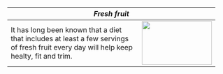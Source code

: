 <!DOCTYPE html>
<html>
	<head>
		<title> Fresh Fruits </title>
	</head>
	<body>
		<table >
			<colgroup>
				<col style="width: 300px" />
				<col style="width: 160px" />
			</colgroup>
			<thead>
				<tr>
					<th colspan="2">
						<em> Fresh fruit </em>
					</th>
				</tr>
			</thead>
			<tbody>
				<tr>
					<td>
						<div> It has long been known that a diet that includes at least a few servings of fresh fruit every day will help keep healty, fit and trim. </div>
					</td>
					<td>
						<img src="Fruits.jpg" width="160" height="100" />
					</td>
				</tr>
			</tbody>
		</table>
	</body>
</html>
